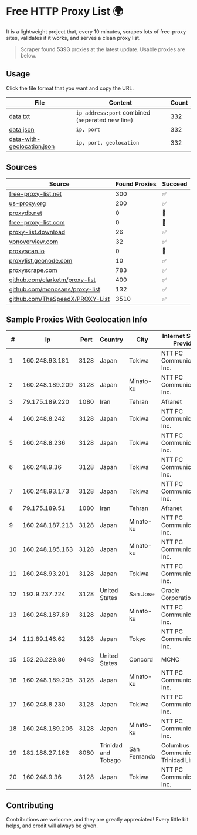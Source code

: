 
# Free HTTP Proxy List 🌍

It is a lightweight project that, every 10 minutes, scrapes lots of free-proxy sites, validates if it works, and serves a clean proxy list.


> Scraper found **5393** proxies at the latest update. Usable proxies are below.

## Usage

Click the file format that you want and copy the URL.


|File|Content|Count|
|----|-------|-----|
|[data.txt](https://raw.githubusercontent.com/themiralay/Proxy-List-World/master/data.txt)|`ip_address:port` combined (seperated new line)|332|
|[data.json](https://raw.githubusercontent.com/themiralay/Proxy-List-World/master/data.json)|`ip, port`|332|
|[data-with-geolocation.json](https://raw.githubusercontent.com/themiralay/Proxy-List-World/master/data-with-geolocation.json)|`ip, port, geolocation`|332|

## Sources

|Source|Found Proxies|Succeed|
|------|-------------|-------|
|[free-proxy-list.net](https://free-proxy-list.net)|300|✅|
|[us-proxy.org](https://www.us-proxy.org)|200|✅|
|[proxydb.net](http://proxydb.net)|0|🚫|
|[free-proxy-list.com](https://free-proxy-list.com/?page=&port=&type%5B%5D=http&type%5B%5D=https&up_time=0&search=Search)|0|🚫|
|[proxy-list.download](https://www.proxy-list.download/HTTP)|26|✅|
|[vpnoverview.com](https://vpnoverview.com/privacy/anonymous-browsing/free-proxy-servers)|32|✅|
|[proxyscan.io](https://www.proxyscan.io)|0|🚫|
|[proxylist.geonode.com](https://proxylist.geonode.com/api/proxy-list?limit=300&page=1&sort_by=lastChecked&sort_type=desc&protocols=http,https)|10|✅|
|[proxyscrape.com](https://api.proxyscrape.com/v2/?request=displayproxies&protocol=http&timeout=10000&country=all&ssl=all&anonymity=all)|783|✅|
|[github.com/clarketm/proxy-list](https://raw.githubusercontent.com/clarketm/proxy-list/master/proxy-list-raw.txt)|400|✅|
|[github.com/monosans/proxy-list](https://raw.githubusercontent.com/monosans/proxy-list/main/proxies/http.txt)|132|✅|
|[github.com/TheSpeedX/PROXY-List](https://raw.githubusercontent.com/TheSpeedX/PROXY-List/master/http.txt)|3510|✅|


## Sample Proxies With Geolocation Info

|#|Ip|Port|Country|City|Internet Service Provider|
|-|--|----|-------|----|-------------------------|
|1|160.248.93.181|3128|Japan|Tokiwa|NTT PC Communications, Inc.|
|2|160.248.189.209|3128|Japan|Minato-ku|NTT PC Communications, Inc.|
|3|79.175.189.220|1080|Iran|Tehran|Afranet|
|4|160.248.8.242|3128|Japan|Tokiwa|NTT PC Communications, Inc.|
|5|160.248.8.236|3128|Japan|Tokiwa|NTT PC Communications, Inc.|
|6|160.248.9.36|3128|Japan|Tokiwa|NTT PC Communications, Inc.|
|7|160.248.93.173|3128|Japan|Tokiwa|NTT PC Communications, Inc.|
|8|79.175.189.51|1080|Iran|Tehran|Afranet|
|9|160.248.187.213|3128|Japan|Minato-ku|NTT PC Communications, Inc.|
|10|160.248.185.163|3128|Japan|Minato-ku|NTT PC Communications, Inc.|
|11|160.248.93.201|3128|Japan|Tokiwa|NTT PC Communications, Inc.|
|12|192.9.237.224|3128|United States|San Jose|Oracle Corporation|
|13|160.248.187.89|3128|Japan|Minato-ku|NTT PC Communications, Inc.|
|14|111.89.146.62|3128|Japan|Tokyo|NTT PC Communications, Inc.|
|15|152.26.229.86|9443|United States|Concord|MCNC|
|16|160.248.189.205|3128|Japan|Minato-ku|NTT PC Communications, Inc.|
|17|160.248.8.230|3128|Japan|Tokiwa|NTT PC Communications, Inc.|
|18|160.248.189.206|3128|Japan|Minato-ku|NTT PC Communications, Inc.|
|19|181.188.27.162|8080|Trinidad and Tobago|San Fernando|Columbus Communications Trinidad Limited.|
|20|160.248.9.36|3128|Japan|Tokiwa|NTT PC Communications, Inc.|



## Contributing

Contributions are welcome, and they are greatly appreciated! Every
little bit helps, and credit will always be given.

